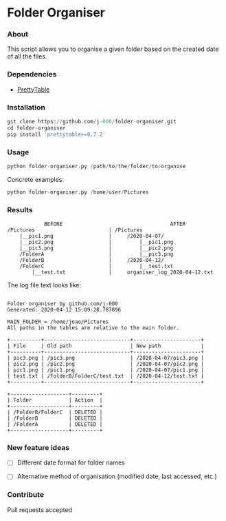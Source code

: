 # Folder Organiser

### About
This script allows you to organise a given folder based on the created date of all the files. 

### Dependencies
- [PrettyTable](https://pypi.org/project/PrettyTable/) 

### Installation
```python
git clone https://github.com/j-000/folder-organiser.git
cd folder-organiser
pip install 'prettytable>=0.7.2'
```

### Usage
```python
python folder-organiser.py /path/to/the/folder/to/organise
```
Concrete examples:
```python
python folder-organiser.py /home/user/Pictures
```

### Results
```text
            BEFORE                                   AFTER
/Pictures                        | /Pictures
    |__pic1.png                  |     /2020-04-07/
    |__pic2.png                  |         |__pic1.png
    |__pic3.png                  |         |__pic2.png
    /FolderA                     |         |__pic3.png
    /FolderB                     |     /2020-04-12/
    /FolderC                     |         |__test.txt
        |__test.txt              |     organiser_log_2020-04-12.txt
```
The log file text looks like:
```text

Folder organiser by github.com/j-000
Generated: 2020-04-12 15:09:28.787896

MAIN_FOLDER = /home/joao/Pictures
All paths in the tables are relative to the main folder.

+----------+----------------------------+----------------------+
| File     | Old path                   | New path             |
+----------+----------------------------+----------------------+
| pic3.png | /pic3.png                  | /2020-04-07/pic3.png |
| pic2.png | /pic2.png                  | /2020-04-07/pic2.png |
| pic1.png | /pic1.png                  | /2020-04-07/pic1.png |
| test.txt | /FolderB/FolderC/test.txt  | /2020-04-12/test.txt |
+----------+----------------------------+----------------------+

+-------------------+---------+
| Folder            | Action  |
+-------------------+---------+
| /FolderB/FolderC  | DELETED |
| /FolderB          | DELETED |
| /FolderA          | DELETED |
+-------------------+---------+
```
### New feature ideas
- [ ] Different date format for folder names
- [ ] Alternative method of organisation (modified date, last accessed, etc.)
 

### Contribute
Pull requests accepted
